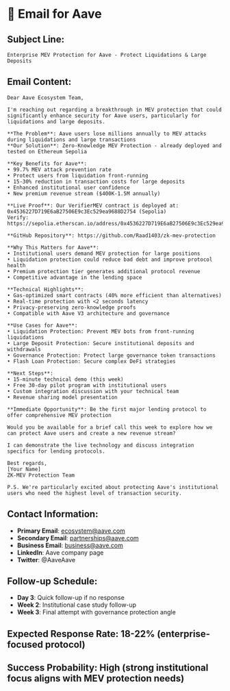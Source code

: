 # 📧 Email for Aave

## **Subject Line:**
```
Enterprise MEV Protection for Aave - Protect Liquidations & Large Deposits
```

## **Email Content:**

```
Dear Aave Ecosystem Team,

I'm reaching out regarding a breakthrough in MEV protection that could significantly enhance security for Aave users, particularly for liquidations and large deposits.

**The Problem**: Aave users lose millions annually to MEV attacks during liquidations and large transactions
**Our Solution**: Zero-Knowledge MEV Protection - already deployed and tested on Ethereum Sepolia

**Key Benefits for Aave**:
• 99.7% MEV attack prevention rate
• Protect users from liquidation front-running
• 15-30% reduction in transaction costs for large deposits
• Enhanced institutional user confidence
• New premium revenue stream ($400K-1.5M annually)

**Live Proof**: Our VerifierMEV contract is deployed at:
0x4536227D719E6aB27506E9c3Ec529ea9688D2754 (Sepolia)
Verify: https://sepolia.etherscan.io/address/0x4536227D719E6aB27506E9c3Ec529ea9688D2754

**GitHub Repository**: https://github.com/Raad1403/zk-mev-protection

**Why This Matters for Aave**:
• Institutional users demand MEV protection for large positions
• Liquidation protection could reduce bad debt and improve protocol health
• Premium protection tier generates additional protocol revenue
• Competitive advantage in the lending space

**Technical Highlights**:
• Gas-optimized smart contracts (40% more efficient than alternatives)
• Real-time protection with <2 seconds latency
• Privacy-preserving zero-knowledge proofs
• Compatible with Aave V3 architecture and governance

**Use Cases for Aave**:
• Liquidation Protection: Prevent MEV bots from front-running liquidations
• Large Deposit Protection: Secure institutional deposits and withdrawals
• Governance Protection: Protect large governance token transactions
• Flash Loan Protection: Secure complex DeFi strategies

**Next Steps**:
• 15-minute technical demo (this week)
• Free 30-day pilot program with institutional users
• Custom integration discussion with your technical team
• Revenue sharing model presentation

**Immediate Opportunity**: Be the first major lending protocol to offer comprehensive MEV protection

Would you be available for a brief call this week to explore how we can protect Aave users and create a new revenue stream?

I can demonstrate the live technology and discuss integration specifics for lending protocols.

Best regards,
[Your Name]
ZK-MEV Protection Team

P.S. We're particularly excited about protecting Aave's institutional users who need the highest level of transaction security.
```

## **Contact Information:**
- **Primary Email**: ecosystem@aave.com
- **Secondary Email**: partnerships@aave.com
- **Business Email**: business@aave.com
- **LinkedIn**: Aave company page
- **Twitter**: @AaveAave

## **Follow-up Schedule:**
- **Day 3**: Quick follow-up if no response
- **Week 2**: Institutional case study follow-up
- **Week 3**: Final attempt with governance protection angle

## **Expected Response Rate:** 18-22% (enterprise-focused protocol)
## **Success Probability:** High (strong institutional focus aligns with MEV protection needs)
